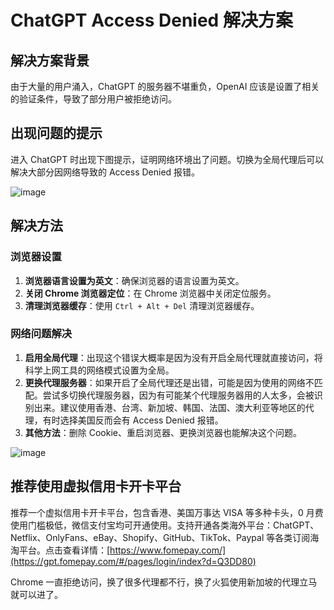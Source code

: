 # ChatGPT Access Denied 解决方案

## 解决方案背景

由于大量的用户涌入，ChatGPT 的服务器不堪重负，OpenAI 应该是设置了相关的验证条件，导致了部分用户被拒绝访问。

## 出现问题的提示

进入 ChatGPT 时出现下图提示，证明网络环境出了问题。切换为全局代理后可以解决大部分因网络导致的 Access Denied 报错。

![image](https://github.com/rmel3740/CAD/assets/169972441/3cbbd59b-e293-4504-adfe-b2273177051b)


## 解决方法

### 浏览器设置

1. **浏览器语言设置为英文**：确保浏览器的语言设置为英文。
2. **关闭 Chrome 浏览器定位**：在 Chrome 浏览器中关闭定位服务。
3. **清理浏览器缓存**：使用 `Ctrl + Alt + Del` 清理浏览器缓存。

### 网络问题解决

1. **启用全局代理**：出现这个错误大概率是因为没有开启全局代理就直接访问，将科学上网工具的网络模式设置为全局。
2. **更换代理服务器**：如果开启了全局代理还是出错，可能是因为使用的网络不匹配。尝试多切换代理服务器，因为有可能某个代理服务器用的人太多，会被识别出来。建议使用香港、台湾、新加坡、韩国、法国、澳大利亚等地区的代理，有时选择美国反而会有 Access Denied 报错。
3. **其他方法**：删除 Cookie、重启浏览器、更换浏览器也能解决这个问题。

![image](https://github.com/rmel3740/CAD/assets/169972441/2e6ff959-c12e-4e8d-ae2e-c7f8fe442d56)


## 推荐使用虚拟信用卡开卡平台

推荐一个虚拟信用卡开卡平台，包含香港、美国万事达 VISA 等多种卡头，0 月费使用门槛极低，微信支付宝均可开通使用。支持开通各类海外平台：ChatGPT、Netflix、OnlyFans、eBay、Shopify、GitHub、TikTok、Paypal 等各类订阅海淘平台。点击查看详情：[https://www.fomepay.com/](https://gpt.fomepay.com/#/pages/login/index?d=Q3DD80)

Chrome 一直拒绝访问，换了很多代理都不行，换了火狐使用新加坡的代理立马就可以进了。
